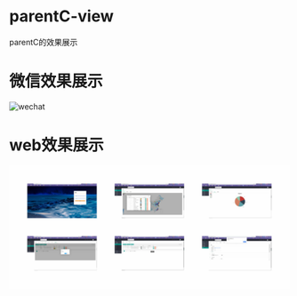 # parentC-view
parentC的效果展示


微信效果展示
===


![wechat](https://github.com/AWQi/parentC-view/blob/master/wechat.jpg"wechat")  

web效果展示
===

![web](https://github.com/AWQi/parentC-view/blob/master/web.jpg "web")  
